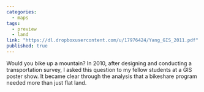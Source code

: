 ```yaml
---
categories: 
  - maps
tags: 
  - preview
  - land
link: "https://dl.dropboxusercontent.com/u/17976424/Yang_GIS_2011.pdf"
published: true
---
```


Would you bike up a mountain? In 2010, after designing and conducting a transportation survey, I asked this question to my fellow students at a GIS poster show. It became clear through the analysis that a bikeshare program needed more than just flat land.